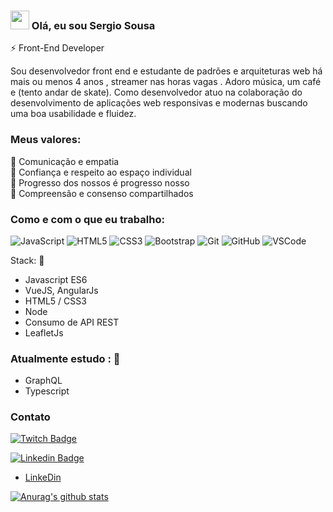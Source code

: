 

### <img src="https://media.giphy.com/media/hvRJCLFzcasrR4ia7z/giphy.gif" width="30px"> Olá, eu sou Sergio Sousa 
:zap: Front-End Developer 

Sou desenvolvedor front end e estudante de padrões e arquiteturas web há mais ou menos 4 anos , streamer nas horas vagas . Adoro música, um café  e (tento andar de skate). Como desenvolvedor atuo na colaboração do desenvolvimento de aplicações web responsivas e modernas buscando uma boa usabilidade e fluidez.
 
### Meus valores:
🌟 Comunicação e empatia <br>
:eyes: Confiança e respeito ao espaço individual <br>
🌱 Progresso dos nossos é progresso nosso <br>
🙌 Compreensão e consenso compartilhados

### Como e com o que eu trabalho: 

![JavaScript](https://img.shields.io/badge/-JavaScript-black?logo=javascript)
![HTML5](https://img.shields.io/badge/-HTML5-E34F26?logo=html5&logoColor=white)
![CSS3](https://img.shields.io/badge/-CSS3-1572B6?logo=css3)
![Bootstrap](https://img.shields.io/badge/-Bootstrap-563D7C?logo=bootstrap)
![Git](https://img.shields.io/badge/-Git-black?logo=git)
![GitHub](https://img.shields.io/badge/-GitHub-181717?logo=github)
![VSCode](https://img.shields.io/badge/-VSCode-007ACC?logo=visual-studio-code&logoColor=white)





Stack: 🔧
- Javascript ES6
- VueJS, AngularJs
- HTML5 / CSS3
- Node
- Consumo de API REST
- LeafletJs

### Atualmente estudo :  📑 

- GraphQL 
- Typescript 

### Contato
[![Twitch Badge](https://img.shields.io/badge/-twitch-%239146FF?style=for-the-badge&logo=twitch&logoColor=white)](https://www.twitch.tv/filhosergio)

[![Linkedin Badge](https://img.shields.io/badge/-linkedin-%230077B5?style=for-the-badge&logo=linkedin&logoColor=white)](https://www.linkedin.com/in/franciscosousasergio/)
- [LinkeDin](https://www.linkedin.com/in/franciscosousasergio/)



[![Anurag's github stats](https://github-readme-stats.vercel.app/api?username=filhosergio)](https://github.com/filhosergio/github-readme-stats)

<!--
**FilhoSergio/Filhosergio** is a ✨ _special_ ✨ repository because its `README.md` (this file) appears on your GitHub profile.

Here are some ideas to get you started:

- 🔭 I’m currently working on ...
- 🌱 I’m currently learning ...
- 👯 I’m looking to collaborate on ...
- 🤔 I’m looking for help with ...
- 💬 Ask me about ...
- 📫 How to reach me: ...
- 😄 Pronouns: ...
- ⚡ Fun fact: ...
-->
